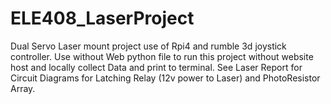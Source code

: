# ELE408_LaserProject 
Dual Servo Laser mount project use of Rpi4 and rumble 3d joystick controller.
Use without Web python file to run this project without website host and locally collect Data and print to terminal. 
See Laser Report for Circuit Diagrams for Latching Relay (12v power to Laser) and PhotoResistor Array. 


